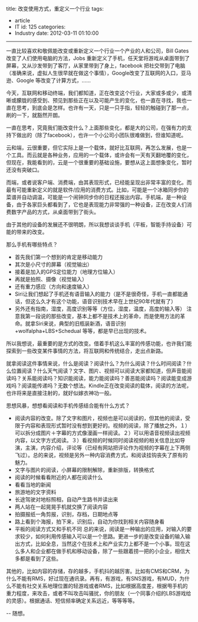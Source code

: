 title: 改变使用方式，重定义一个行业
tags:
  - article
  - IT
id: 125
categories:
  - Industry
date: 2012-03-11 01:10:00
---

一直比较喜欢和敬佩能改变或重新定义一个行业一个产业的人和公司，Bill Gates 改变了人们使用电脑的方法，Jobs 重新定义了手机，任天堂将游戏从桌面带到了屏幕，又从沙发带到了客厅，从家里带到了身上，facebook 把社交带到了电脑（准确来说，虚拟人生很早就在做这个事情），Google改变了互联网的入口，亚马逊、Google 等改变了计算方式，......

<!--more-->

今天，互联网和移动终端，我们都知道，正在改变这个行业，大家或多或少，或清晰或朦胧的感受到、预见到那些正在以及可能产生的变化，也一直在寻找，我也一直在思考，到底会是怎样。也许有一天，只是一只手指，轻轻的触碰到了那一点，刷的一下，就豁然开朗。

一直在思考，究竟我们能改变什么？上面那些变化，都是大的公司，在强有力的支持下做出的（除了facebook），也许一个小公司小团队很难做到，但谁知道呢。

云和端，云很重要，但它实际上是一个载体，就好比互联网，再怎么发展，也是一个工具。而云就是各种业务，应用的一个载体，或许会有一天有天翻地覆的变化，但现在，我能看到的，云是一个很重要的基础设施，要想从这上面想象变化，暂时还没有突破口。

而端，或者说客户端、消费端，由其表现形式，已经能呈现出非常丰富的变化。而最有可能重新定义的就是软件/应用的消费方式。比如，可能是一个冰箱同步你的菜谱并自动调温，可能是一个闹钟同步你的日程还报出内容。手机端，是一种设备，由于各家巨头都看到了，它也是表现能力非常强的一种设备，正在改变人们消费数字产品的方式，从桌面带到了街头。

由于其他的设备的发展还不很明朗，所以我想谈谈手机（平板，智能手持设备）可能的带来的改变。

那么手机有哪些特点？

*   首先我们第一个想到的肯定是移动能力
*   其次是小尺寸的屏幕（视觉输出）
*   接着是加入的GPS定位能力（地理方位输入）
*   再就是拍照、摄像（视觉输入）
*   还有重力感应（方向和速度输入）
*   Siri让我们想起了手机还有语音输入的能力（是不是很奇怪，手机一直都能通话，但这么久才有这个功能，语音识别技术早在上世纪90年代就有了）
*   另外还有指南，湿度，高度识别等等（方位，湿度，温度，高度的输入等）
注意我第一段说的那些改变，基本上都不是技术上的革命，而是使用方法的革命。就拿Siri来说，典型的旧瓶装新酒，语音识别+wolfalpha+LBS+Schedual 等等，都是早已出现的技术。

所以我想说，最重要的是方式的改变。借着手机这么丰富的传感功能，也许我们能探索到一些改变某件事情的方法，将互联网和传统结合，走出点新路。

就拿阅读这件事情来说，什么是阅读？阅读什么？为什么阅读？什么时间阅读？什么位置阅读？什么天气阅读？文字、图片、视频可以阅读大家都知道，但声音能阅读吗？关系能阅读吗？知识能阅读，能力能阅读吗？善恶能阅读吗？阅读能变成游戏吗？阅读能传递吗？无数个想法。Kindle正在改变阅读的载体，阅读的方法呢，也许将来是直接注射的，就好似嫁衣神功一般。

思想风暴，想想看阅读和手机传感结合能有什么方式？


*   阅读内容的改变。除了文字和图片，视频也是可以阅读的，但其他的阅读，受限于内容和表现形式暂时没有想到更好的。视频的阅读，除了播放之外，１）可以拆分成图片＋字幕的方式像漫画一样阅读。２）可以用语音视频读出视频内容，以文字方式阅读。３）看视频的时候同时阅读视频的相关信息比如导演，主演，内容介绍，评论等（已经有网站把评论作为视频的字幕在上下两侧飞过）。总的来说，视频是另外一种内容消费方式，和阅读挂钩丧失了原有的魅力。
*   文字与图片的阅读，小屏幕的限制解除，重新排版，转换格式
*   阅读的时候看看附近的人都在阅读什么
*   看看当地的新闻
*   旅游地的文字资料
*   长途驾驶对地标照相，自动产生路书并读出来
*   两人站在一起晃晃手机就交换了阅读内容
*   拍摄报纸一角剪报，识别，存档，日期地点等
*   路上看到个海报，拍下来，识别后，自动为你找到相关内容随身看
*   平板的阅读方式又和手机不同
总的来说，阅读是一种输出的应用，对输入的要求较少，如何利用传感输入可以是一个思路。更进一步的是改变设备的输入输出方式，比如全息，当然这个在技术上和产业实力上都不是一个小事。现在这么多人和企业都在做手机和移动设备，除了一些跟着捞一把的小企业，相信大多都是看到了这些。

其他的，比如内容的存储，存的越多，手机抖的越厉害。比如有CMS和CRM，为什么不能有RMS，好过现在通讯录。再有，有游戏，有SNS游戏，有MUD，为什么不能有社交关系地理位置的轻游戏或者RMS，比如根据高度差，根据甩手机的重力程度，来攻击，或者不叫攻击叫骚扰，你的朋友（一个同事介绍的LBS游戏给的灵感）。根据通话、短信频率确定关系远近，等等等等。

-- 随想。

